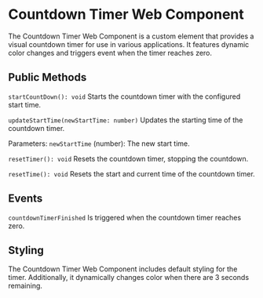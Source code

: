 # Countdown Timer Web Component

The Countdown Timer Web Component is a custom element that provides a visual countdown timer for use in various applications. It features dynamic color changes and triggers event when the timer reaches zero.

## Public Methods

`startCountDown(): void`
Starts the countdown timer with the configured start time.

`updateStartTime(newStartTime: number)`
Updates the starting time of the countdown timer.

Parameters: `newStartTime` (number): The new start time.

`resetTimer(): void`
Resets the countdown timer, stopping the countdown.

`resetTime(): void`
Resets the start and current time of the countdown timer.

## Events

`countdownTimerFinished`
Is triggered when the countdown timer reaches zero.

## Styling

The Countdown Timer Web Component includes default styling for the timer. Additionally, it dynamically changes color when there are 3 seconds remaining.
